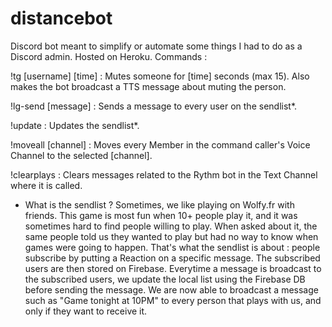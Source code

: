 # distancebot

Discord bot meant to simplify or automate some things I had to do as a Discord admin.
Hosted on Heroku.
Commands :

!tg [username] [time] : Mutes someone for [time] seconds (max 15). Also makes the bot broadcast a TTS message about muting the person.

!lg-send [message] : Sends a message to every user on the sendlist*.

!update : Updates the sendlist*.

!moveall [channel] : Moves every Member in the command caller's Voice Channel to the selected [channel].

!clearplays : Clears messages related to the Rythm bot in the Text Channel where it is called.

* What is the sendlist ? 
Sometimes, we like playing on Wolfy.fr with friends. This game is most fun when 10+ people play it, and it was sometimes hard to find people willing to play. When asked about it, the same people told us they wanted to play but had no way to know when games were going to happen.
That's what the sendlist is about : people subscribe by putting a Reaction on a specific message. The subscribed users are then stored on Firebase.
Everytime a message is broadcast to the subscribed users, we update the local list using the Firebase DB before sending the message.
We are now able to broadcast a message such as "Game tonight at 10PM" to every person that plays with us, and only if they want to receive it.
